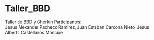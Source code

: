 # Taller_BBD
Taller de BBD y Gherkin
Participantes:  
  Jesus Alexander Pacheco Ramirez,
 Juan Esteban Cardona Nieto,
 Jesus Alberto Castellanos Mancipe 
